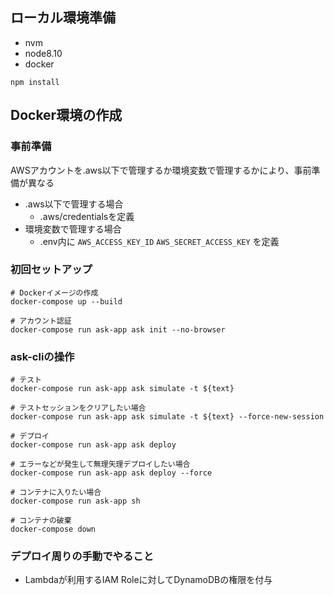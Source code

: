 ## ローカル環境準備
- nvm
- node8.10
- docker

```
npm install
```

## Docker環境の作成

### 事前準備

AWSアカウントを.aws以下で管理するか環境変数で管理するかにより、事前準備が異なる

- .aws以下で管理する場合
    - .aws/credentialsを定義
- 環境変数で管理する場合
    - .env内に `AWS_ACCESS_KEY_ID` `AWS_SECRET_ACCESS_KEY` を定義

### 初回セットアップ

```
# Dockerイメージの作成
docker-compose up --build

# アカウント認証
docker-compose run ask-app ask init --no-browser
```

### ask-cliの操作

```
# テスト
docker-compose run ask-app ask simulate -t ${text}

# テストセッションをクリアしたい場合
docker-compose run ask-app ask simulate -t ${text} --force-new-session

# デプロイ
docker-compose run ask-app ask deploy

# エラーなどが発生して無理矢理デプロイしたい場合
docker-compose run ask-app ask deploy --force

# コンテナに入りたい場合
docker-compose run ask-app sh

# コンテナの破棄
docker-compose down
```

### デプロイ周りの手動でやること
- Lambdaが利用するIAM Roleに対してDynamoDBの権限を付与